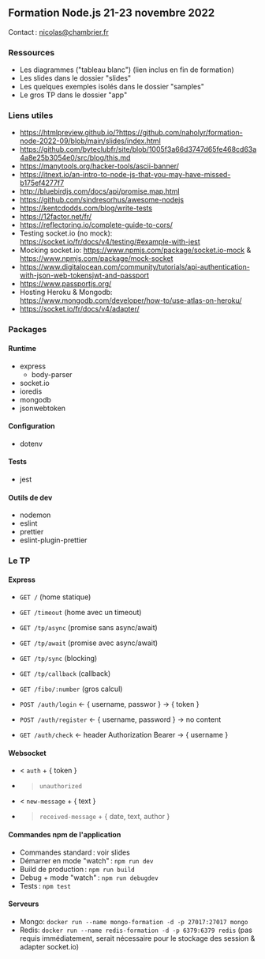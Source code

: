 ## Formation Node.js 21-23 novembre 2022

Contact : nicolas@chambrier.fr

### Ressources

- Les diagrammes ("tableau blanc") (lien inclus en fin de formation)
- Les slides dans le dossier "slides"
- Les quelques exemples isolés dans le dossier "samples"
- Le gros TP dans le dossier "app"

### Liens utiles

- https://htmlpreview.github.io/?https://github.com/naholyr/formation-node-2022-09/blob/main/slides/index.html
- https://github.com/byteclubfr/site/blob/1005f3a66d3747d65fe468cd63a4a8e25b3054e0/src/blog/this.md
- https://manytools.org/hacker-tools/ascii-banner/
- https://itnext.io/an-intro-to-node-js-that-you-may-have-missed-b175ef4277f7
- http://bluebirdjs.com/docs/api/promise.map.html
- https://github.com/sindresorhus/awesome-nodejs
- https://kentcdodds.com/blog/write-tests
- https://12factor.net/fr/
- https://reflectoring.io/complete-guide-to-cors/
- Testing socket.io (no mock): https://socket.io/fr/docs/v4/testing/#example-with-jest
- Mocking socket.io: https://www.npmjs.com/package/socket.io-mock & https://www.npmjs.com/package/mock-socket
- https://www.digitalocean.com/community/tutorials/api-authentication-with-json-web-tokensjwt-and-passport
- https://www.passportjs.org/
- Hosting Heroku & Mongodb: https://www.mongodb.com/developer/how-to/use-atlas-on-heroku/
- https://socket.io/fr/docs/v4/adapter/

### Packages

#### Runtime

- express
  - body-parser
- socket.io
- ioredis
- mongodb
- jsonwebtoken

#### Configuration

- dotenv

#### Tests

- jest

#### Outils de dev

- nodemon
- eslint
- prettier
- eslint-plugin-prettier

### Le TP

#### Express

- `GET /` (home statique)
- `GET /timeout` (home avec un timeout)
- `GET /tp/async` (promise sans async/await)
- `GET /tp/await` (promise avec async/await)
- `GET /tp/sync` (blocking)
- `GET /tp/callback` (callback)
- `GET /fibo/:number` (gros calcul)

- `POST /auth/login` <- { username, passwor } -> { token }
- `POST /auth/register` <- { username, password } -> no content
- `GET /auth/check` <- header Authorization Bearer -> { username }

#### Websocket

- < `auth` + { token }
- > `unauthorized`
- < `new-message` + { text }
- > `received-message` + { date, text, author }

#### Commandes npm de l'application

- Commandes standard : voir slides
- Démarrer en mode "watch" : `npm run dev`
- Build de production : `npm run build`
- Debug + mode "watch" : `npm run debugdev`
- Tests : `npm test`

#### Serveurs

- Mongo: `docker run --name mongo-formation -d -p 27017:27017 mongo`
- Redis: `docker run --name redis-formation -d -p 6379:6379 redis` (pas requis immédiatement, serait nécessaire pour le stockage des session & adapter socket.io)
